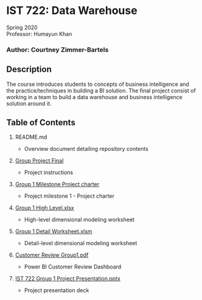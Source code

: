 # IST 722: Data Warehouse

Spring 2020 <br>
Professor: Humayun Khan

### Author: Courtney Zimmer-Bartels

## Description
The course introduces students to concepts of business intelligence and the practice/techniques in building a BI solution. The final project consist of working in a team to build a data warehouse and business intelligence solution around it. 

## Table of Contents
1. README.md
    - Overview document detailing repository contents
    
2. [Group Project Final](https://github.com/czimmerb/Masters_Portfolio/blob/main/IST722_DataWarehouse/Group%20Project%20Final.pdf)
    - Project instructions
    
3. [Group 1 Milestone Project charter](https://github.com/czimmerb/Masters_Portfolio/blob/main/IST722_DataWarehouse/Group%201%20Milestone%20Project%20Charter.docx)
    - Project milestone 1 - Project charter
    
4. [Group 1 High Level.xlsx](https://github.com/czimmerb/Masters_Portfolio/blob/main/IST722_DataWarehouse/Group%201%20High%20Level%206-1-20.xlsx)
    - High-level dimensional modeling worksheet
    
5. [Group 1 Detail Worksheet.xlsm](https://github.com/czimmerb/Masters_Portfolio/blob/main/IST722_DataWarehouse/Group%201_Detail_Worksheet.xlsm)
    - Detail-level dimensional modeling worksheet
    
6. [Customer Review Group1.pdf](https://github.com/czimmerb/Masters_Portfolio/blob/main/IST722_DataWarehouse/Customer%20Review_Group1.pdf)
    - Power BI Customer Review Dashboard
    
7. [IST 722 Group 1 Project Presentation.pptx](https://github.com/czimmerb/Masters_Portfolio/blob/main/IST722_DataWarehouse/IST722%20Group1%20project%20presentation.pptx)
    - Project presentation deck
